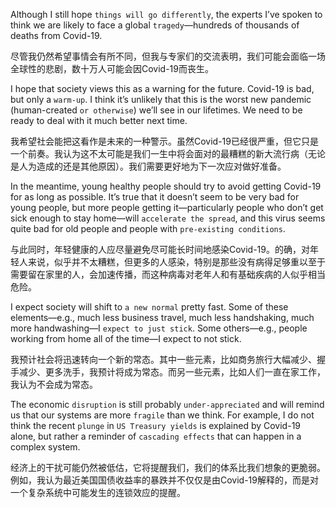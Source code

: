 Although I still hope `things will go differently`, the experts I’ve spoken to think we are likely to face a global `tragedy`—hundreds of thousands of deaths from Covid-19.

尽管我仍然希望事情会有所不同，但我与专家们的交流表明，我们可能会面临一场全球性的悲剧，数十万人可能会因Covid-19而丧生。

I hope that society views this as a warning for the future. Covid-19 is bad, but only a `warm-up`. I think it’s unlikely that this is the worst new pandemic (human-created `or otherwise`) we’ll see in our lifetimes. We need to be ready to deal with it much better next time.

我希望社会能把这看作是未来的一种警示。虽然Covid-19已经很严重，但它只是一个前奏。我认为这不太可能是我们一生中将会面对的最糟糕的新大流行病（无论是人为造成的还是其他原因）。我们需要更好地为下一次应对做好准备。

In the meantime, young healthy people should try to avoid getting Covid-19 for as long as possible. It’s true that it doesn’t seem to be very bad for young people, but more people getting it—particularly people who don’t get sick enough to stay home—will `accelerate the spread`, and this virus seems quite bad for old people and people with `pre-existing conditions`.

与此同时，年轻健康的人应尽量避免尽可能长时间地感染Covid-19。的确，对年轻人来说，似乎并不太糟糕，但更多的人感染，特别是那些没有病得足够重以至于需要留在家里的人，会加速传播，而这种病毒对老年人和有基础疾病的人似乎相当危险。

I expect society will shift to `a new normal` pretty fast. Some of these elements—e.g., much less business travel, much less handshaking, much more handwashing—I `expect to just stick`. Some others—e.g., people working from home all of the time—I expect to not stick.

我预计社会将迅速转向一个新的常态。其中一些元素，比如商务旅行大幅减少、握手减少、更多洗手，我预计将成为常态。而另一些元素，比如人们一直在家工作，我认为不会成为常态。

The economic `disruption` is still probably `under-appreciated` and will remind us that our systems are more `fragile` than we think. For example, I do not think the recent `plunge` in `US Treasury yields` is explained by Covid-19 alone, but rather a reminder of `cascading effects` that can happen in a complex system.

经济上的干扰可能仍然被低估，它将提醒我们，我们的体系比我们想象的更脆弱。例如，我认为最近美国国债收益率的暴跌并不仅仅是由Covid-19解释的，而是对一个复杂系统中可能发生的连锁效应的提醒。